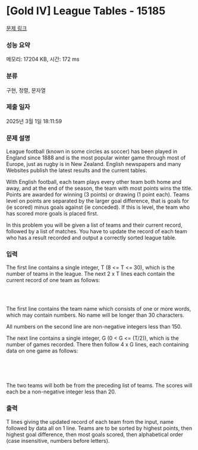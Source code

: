 # [Gold IV] League Tables - 15185 

[문제 링크](https://www.acmicpc.net/problem/15185) 

### 성능 요약

메모리: 17204 KB, 시간: 172 ms

### 분류

구현, 정렬, 문자열

### 제출 일자

2025년 3월 1일 18:11:59

### 문제 설명

<p>League football (known in some circles as soccer) has been played in England since 1888 and is the most popular winter game through most of Europe, just as rugby is in New Zealand. English newspapers and many Websites publish the latest results and the current tables.</p>

<p>With English football, each team plays every other team both home and away, and at the end of the season, the team with most points wins the title. Points are awarded for winning (3 points) or drawing (1 point each). Teams level on points are separated by the larger goal difference, that is goals for (ie scored) minus goals against (ie conceded). If this is level, the team who has scored more goals is placed first.</p>

<p>In this problem you will be given a list of teams and their current record, followed by a list of matches. You have to update the record of each team who has a result recorded and output a correctly sorted league table.</p>

### 입력 

 <p>The first line contains a single integer, T (8 <= T <= 30), which is the number of teams in the league. The next 2 x T lines each contain the current record of one team as follows:</p>

<pre><name>
<games played> <wins> <draws> <losses> <goals for> <goals against> <points></pre>

<p>The first line contains the team name which consists of one or more words, which may contain numbers. No name will be longer than 30 characters.</p>

<p>All numbers on the second line are non-negative integers less than 150.</p>

<p>The next line contains a single integer, G (0 < G <= (T/2)), which is the number of games recorded. There then follow 4 x G lines, each containing data on one game as follows:</p>

<pre><home team name>
<home team score>
<away team name>
<away team score></pre>

<p>The two teams will both be from the preceding list of teams. The scores will each be a non-negative integer less than 20.</p>

### 출력 

 <p>T lines giving the updated record of each team from the input, name followed by data all on 1 line. Teams are to be sorted by highest points, then highest goal difference, then most goals scored, then alphabetical order (case insensitive, numbers before letters).</p>

